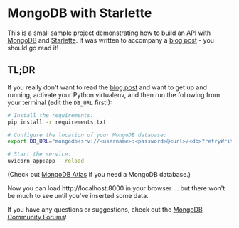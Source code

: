 # MongoDB with Starlette

This is a small sample project demonstrating how to build an API with [MongoDB](https://developer.mongodb.com/) and [Starlette](https://www.starlette.io/).
It was written to accompany a [blog post](https://developer.mongodb.com/quickstart/python-quickstart-starlette/) - you should go read it!

## TL;DR

If you really don't want to read the [blog post](https://developer.mongodb.com/quickstart/python-quickstart-starlette/) and want to get up and running,
activate your Python virtualenv, and then run the following from your terminal (edit the `DB_URL` first!):

```bash
# Install the requirements:
pip install -r requirements.txt

# Configure the location of your MongoDB database:
export DB_URL="mongodb+srv://<username>:<password>@<url>/<db>?retryWrites=true&w=majority"

# Start the service:
uvicorn app:app --reload
```

(Check out [MongoDB Atlas](https://www.mongodb.com/cloud/atlas) if you need a MongoDB database.)

Now you can load http://localhost:8000 in your browser ... but there won't be much to see until you've inserted some data.

If you have any questions or suggestions, check out the [MongoDB Community Forums](https://developer.mongodb.com/community/forums/)!